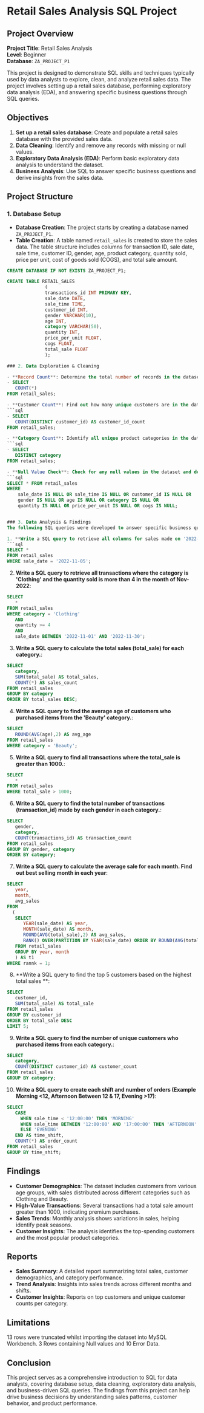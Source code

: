# Retail Sales Analysis SQL Project

## Project Overview

**Project Title**: Retail Sales Analysis  
**Level**: Beginner  
**Database**: `ZA_PROJECT_P1`

This project is designed to demonstrate SQL skills and techniques typically used by data analysts to explore, clean, and analyze retail sales data. The project involves setting up a retail sales database, performing exploratory data analysis (EDA), and answering specific business questions through SQL queries.

## Objectives

1. **Set up a retail sales database**: Create and populate a retail sales database with the provided sales data.
2. **Data Cleaning**: Identify and remove any records with missing or null values.
3. **Exploratory Data Analysis (EDA)**: Perform basic exploratory data analysis to understand the dataset.
4. **Business Analysis**: Use SQL to answer specific business questions and derive insights from the sales data.

## Project Structure

### 1. Database Setup

- **Database Creation**: The project starts by creating a database named `ZA_PROJECT_P1`.
- **Table Creation**: A table named `retail_sales` is created to store the sales data. The table structure includes columns for transaction ID, sale date, sale time, customer ID, gender, age, product category, quantity sold, price per unit, cost of goods sold (COGS), and total sale amount.

```sql
CREATE DATABASE IF NOT EXISTS ZA_PROJECT_P1;

CREATE TABLE RETAIL_SALES
              (
              transactions_id INT PRIMARY KEY,
              sale_date DATE,
              sale_time TIME,
              customer_id INT,
              gender VARCHAR(10),
              age INT,
              category VARCHAR(50),	
              quantity INT,
              price_per_unit FLOAT,	
              cogs FLOAT,
              total_sale FLOAT
              );

### 2. Data Exploration & Cleaning

- **Record Count**: Determine the total number of records in the dataset.
- SELECT 
   COUNT(*) 
FROM retail_sales;

- **Customer Count**: Find out how many unique customers are in the dataset.
```sql
- SELECT 
   COUNT(DISTINCT customer_id) AS customer_id_count
FROM retail_sales;

- **Category Count**: Identify all unique product categories in the dataset.
```sql
- SELECT 
   DISTINCT category 
FROM retail_sales;

- **Null Value Check**: Check for any null values in the dataset and delete records with missing data.
```sql
SELECT * FROM retail_sales
WHERE 
    sale_date IS NULL OR sale_time IS NULL OR customer_id IS NULL OR 
    gender IS NULL OR age IS NULL OR category IS NULL OR 
    quantity IS NULL OR price_per_unit IS NULL OR cogs IS NULL;


### 3. Data Analysis & Findings
The following SQL queries were developed to answer specific business questions;

1. **Write a SQL query to retrieve all columns for sales made on '2022-11-05'**:
```sql
SELECT *
FROM retail_sales
WHERE sale_date = '2022-11-05';
```

2. **Write a SQL query to retrieve all transactions where the category is 'Clothing' and the quantity sold is more than 4 in the month of Nov-2022**:
```sql
SELECT 
   * 
FROM retail_sales
WHERE category = 'Clothing' 
   AND 
   quantity >= 4 
   AND 
   sale_date BETWEEN '2022-11-01' AND '2022-11-30';
```

3. **Write a SQL query to calculate the total sales (total_sale) for each category.**:
```sql
SELECT 
   category, 
   SUM(total_sale) AS total_sales,
   COUNT(*) AS sales_count
FROM retail_sales
GROUP BY category
ORDER BY total_sales DESC;
```

4. **Write a SQL query to find the average age of customers who purchased items from the 'Beauty' category.**:
```sql
SELECT 
   ROUND(AVG(age),2) AS avg_age 
FROM retail_sales
WHERE category = 'Beauty';
```

5. **Write a SQL query to find all transactions where the total_sale is greater than 1000.**:
```sql
SELECT 
   * 
FROM retail_sales
WHERE total_sale > 1000;
```

6. **Write a SQL query to find the total number of transactions (transaction_id) made by each gender in each category.**:
```sql
SELECT 
   gender, 
   category, 
   COUNT(transactions_id) AS transaction_count
FROM retail_sales
GROUP BY gender, category
ORDER BY category;
```

7. **Write a SQL query to calculate the average sale for each month. Find out best selling month in each year**:
```sql
SELECT 
   year, 
   month, 
   avg_sales 
FROM
  (
   SELECT 
      YEAR(sale_date) AS year,
      MONTH(sale_date) AS month,
      ROUND(AVG(total_sale),2) AS avg_sales,
      RANK() OVER(PARTITION BY YEAR(sale_date) ORDER BY ROUND(AVG(total_sale),2) DESC) AS rannk
   FROM retail_sales
   GROUP BY year, month
   ) AS t1
WHERE rannk = 1;
```

8. **Write a SQL query to find the top 5 customers based on the highest total sales **:
```sql
SELECT 
   customer_id, 
   SUM(total_sale) AS total_sale
FROM retail_sales
GROUP BY customer_id
ORDER BY total_sale DESC
LIMIT 5;
```

9. **Write a SQL query to find the number of unique customers who purchased items from each category.**:
```sql
SELECT 
   category, 
   COUNT(DISTINCT customer_id) AS customer_count   
FROM retail_sales
GROUP BY category;
```

10. **Write a SQL query to create each shift and number of orders (Example Morning <12, Afternoon Between 12 & 17, Evening >17)**:
```sql
SELECT 
   CASE
     WHEN sale_time < '12:00:00' THEN 'MORNING'
     WHEN sale_time BETWEEN '12:00:00' AND '17:00:00' THEN 'AFTERNOON'
     ELSE 'EVENING'
   END AS time_shift,
   COUNT(*) AS order_count
FROM retail_sales
GROUP BY time_shift;
```

## Findings

- **Customer Demographics**: The dataset includes customers from various age groups, with sales distributed across different categories such as Clothing and Beauty.
- **High-Value Transactions**: Several transactions had a total sale amount greater than 1000, indicating premium purchases.
- **Sales Trends**: Monthly analysis shows variations in sales, helping identify peak seasons.
- **Customer Insights**: The analysis identifies the top-spending customers and the most popular product categories.

## Reports

- **Sales Summary**: A detailed report summarizing total sales, customer demographics, and category performance.
- **Trend Analysis**: Insights into sales trends across different months and shifts.
- **Customer Insights**: Reports on top customers and unique customer counts per category.

## Limitations

13 rows were truncated whilst importing the dataset into MySQL Workbench. 3 Rows containing Null values and 10 Error Data.

## Conclusion

This project serves as a comprehensive introduction to SQL for data analysts, covering database setup, data cleaning, exploratory data analysis, and business-driven SQL queries. The findings from this project can help drive business decisions by understanding sales patterns, customer behavior, and product performance.





